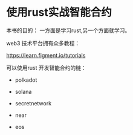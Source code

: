 # 使用rust实战智能合约

本书的目的： 一方面是学习rust,另一个方面就学习。

web3 技术平台拥有众多教程：

https://learn.figment.io/tutorials

可以使用rust 开发智能合约的链：

- polkadot
- solana

- secretnetwork
- near
- eos
